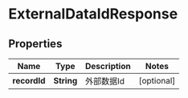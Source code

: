 
# ExternalDataIdResponse

## Properties
Name | Type | Description | Notes
------------ | ------------- | ------------- | -------------
**recordId** | **String** | 外部数据Id |  [optional]



